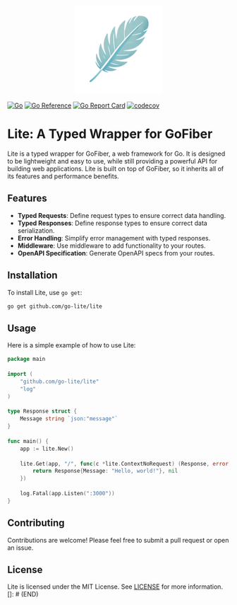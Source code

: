 <p style="text-align: center;">
  <img src="./logo/lite.png" height="200" alt="Lite Logo" />
</p>

[![Go](https://github.com/go-lite/lite/actions/workflows/go.yml/badge.svg?branch=main)](https://github.com/go-lite/lite/actions/workflows/go.yml)
[![Go Reference](https://pkg.go.dev/badge/github.com/go-lite/lite.svg)](https://pkg.go.dev/github.com/go-lite/lite)
[![Go Report Card](https://goreportcard.com/badge/github.com/go-lite/lite)](https://goreportcard.com/report/github.com/go-lite/lite)
[![codecov](https://codecov.io/github/disco07/lite/graph/badge.svg?token=QV9UE6F52R)](https://codecov.io/github/disco07/lite)

# Lite: A Typed Wrapper for GoFiber
Lite is a typed wrapper for GoFiber, a web framework for Go. It is designed to be lightweight and easy to use, while still providing a powerful API for building web applications. Lite is built on top of GoFiber, so it inherits all of its features and performance benefits.

## Features
- **Typed Requests**: Define request types to ensure correct data handling.
- **Typed Responses**: Define response types to ensure correct data serialization.
- **Error Handling**: Simplify error management with typed responses.
- **Middleware**: Use middleware to add functionality to your routes.
- **OpenAPI Specification**: Generate OpenAPI specs from your routes.

## Installation
To install Lite, use `go get`:

```bash
go get github.com/go-lite/lite
```

## Usage
Here is a simple example of how to use Lite:

```go
package main

import (
	"github.com/go-lite/lite"
	"log"
)

type Response struct {
	Message string `json:"message"`
}

func main() {
	app := lite.New()

	lite.Get(app, "/", func(c *lite.ContextNoRequest) (Response, error) {
		return Response{Message: "Hello, world!"}, nil
	})

	log.Fatal(app.Listen(":3000"))
}
```

## Contributing
Contributions are welcome! Please feel free to submit a pull request or open an issue.

## License
Lite is licensed under the MIT License. See [LICENSE](LICENSE) for more information.
[]: # (END)